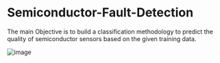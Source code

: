 # Semiconductor-Fault-Detection

The main Objective is to build a classification methodology to predict the quality of semiconductor sensors based on the given training data. 



![image](https://user-images.githubusercontent.com/79400703/129548375-6df00496-75a1-40bc-a77c-66c0fe8229e5.png)

